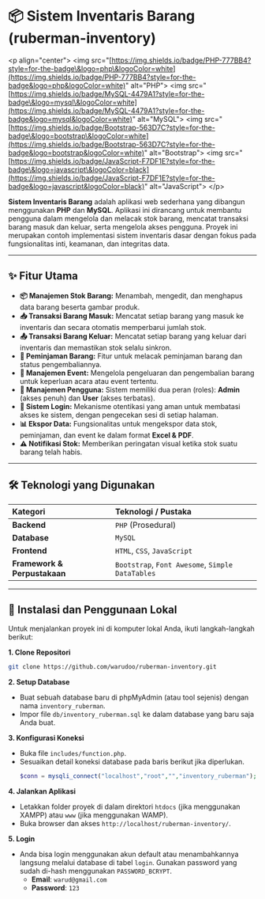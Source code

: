 # 📦 Sistem Inventaris Barang (ruberman-inventory)

\<p align="center"\>
\<img src="[https://img.shields.io/badge/PHP-777BB4?style=for-the-badge\&logo=php\&logoColor=white](https://img.shields.io/badge/PHP-777BB4?style=for-the-badge&logo=php&logoColor=white)" alt="PHP"\>
\<img src="[https://img.shields.io/badge/MySQL-4479A1?style=for-the-badge\&logo=mysql\&logoColor=white](https://img.shields.io/badge/MySQL-4479A1?style=for-the-badge&logo=mysql&logoColor=white)" alt="MySQL"\>
\<img src="[https://img.shields.io/badge/Bootstrap-563D7C?style=for-the-badge\&logo=bootstrap\&logoColor=white](https://img.shields.io/badge/Bootstrap-563D7C?style=for-the-badge&logo=bootstrap&logoColor=white)" alt="Bootstrap"\>
\<img src="[https://img.shields.io/badge/JavaScript-F7DF1E?style=for-the-badge\&logo=javascript\&logoColor=black](https://img.shields.io/badge/JavaScript-F7DF1E?style=for-the-badge&logo=javascript&logoColor=black)" alt="JavaScript"\>
\</p\>

**Sistem Inventaris Barang** adalah aplikasi web sederhana yang dibangun menggunakan **PHP** dan **MySQL**. Aplikasi ini dirancang untuk membantu pengguna dalam mengelola dan melacak stok barang, mencatat transaksi barang masuk dan keluar, serta mengelola akses pengguna. Proyek ini merupakan contoh implementasi sistem inventaris dasar dengan fokus pada fungsionalitas inti, keamanan, dan integritas data.

-----

## ✨ Fitur Utama

  - **📦 Manajemen Stok Barang:** Menambah, mengedit, dan menghapus data barang beserta gambar produk.
  - **📥 Transaksi Barang Masuk:** Mencatat setiap barang yang masuk ke inventaris dan secara otomatis memperbarui jumlah stok.
  - **📤 Transaksi Barang Keluar:** Mencatat setiap barang yang keluar dari inventaris dan memastikan stok selalu sinkron.
  - **🤝 Peminjaman Barang:** Fitur untuk melacak peminjaman barang dan status pengembaliannya.
  - **🎉 Manajemen Event:** Mengelola pengeluaran dan pengembalian barang untuk keperluan acara atau event tertentu.
  - **👥 Manajemen Pengguna:** Sistem memiliki dua peran (roles): **Admin** (akses penuh) dan **User** (akses terbatas).
  - **🔐 Sistem Login:** Mekanisme otentikasi yang aman untuk membatasi akses ke sistem, dengan pengecekan sesi di setiap halaman.
  - **📊 Ekspor Data:** Fungsionalitas untuk mengekspor data stok, peminjaman, dan event ke dalam format **Excel & PDF**.
  - **⚠️ Notifikasi Stok:** Memberikan peringatan visual ketika stok suatu barang telah habis.

-----

## 🛠️ Teknologi yang Digunakan

| Kategori      | Teknologi / Pustaka                                    |
| :------------ | :----------------------------------------------------- |
| **Backend** | `PHP` (Prosedural)                                     |
| **Database** | `MySQL`                                                |
| **Frontend** | `HTML`, `CSS`, `JavaScript`                            |
| **Framework & Perpustakaan** | `Bootstrap`, `Font Awesome`, `Simple DataTables` |

-----

## 🚀 Instalasi dan Penggunaan Lokal

Untuk menjalankan proyek ini di komputer lokal Anda, ikuti langkah-langkah berikut:

**1. Clone Repositori**

```bash
git clone https://github.com/warudoo/ruberman-inventory.git
```

**2. Setup Database**

  - Buat sebuah database baru di phpMyAdmin (atau tool sejenis) dengan nama `inventory_ruberman`.
  - Impor file `db/inventory_ruberman.sql` ke dalam database yang baru saja Anda buat.

**3. Konfigurasi Koneksi**

  - Buka file `includes/function.php`.
  - Sesuaikan detail koneksi database pada baris berikut jika diperlukan.
    ```php
    $conn = mysqli_connect("localhost","root","","inventory_ruberman");
    ```

**4. Jalankan Aplikasi**

  - Letakkan folder proyek di dalam direktori `htdocs` (jika menggunakan XAMPP) atau `www` (jika menggunakan WAMP).
  - Buka browser dan akses `http://localhost/ruberman-inventory/`.

**5. Login**

  - Anda bisa login menggunakan akun default atau menambahkannya langsung melalui database di tabel `login`. Gunakan password yang sudah di-hash menggunakan `PASSWORD_BCRYPT`.
      - **Email**: `warud@gmail.com`
      - **Password**: `123`
